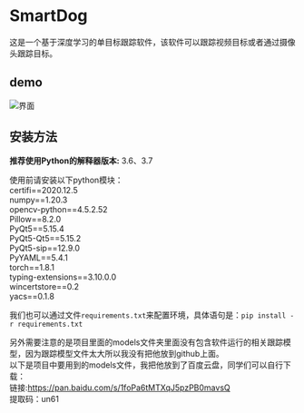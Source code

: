 # SmartDog

这是一个基于深度学习的单目标跟踪软件，该软件可以跟踪视频目标或者通过摄像头跟踪目标。

## demo

![界面](./source/效果1.png)

## 安装方法

**推荐使用Python的解释器版本:** 3.6、3.7

使用前请安装以下python模块：  
certifi==2020.12.5  
numpy==1.20.3  
opencv-python==4.5.2.52  
Pillow==8.2.0  
PyQt5==5.15.4  
PyQt5-Qt5==5.15.2  
PyQt5-sip==12.9.0  
PyYAML==5.4.1  
torch==1.8.1  
typing-extensions==3.10.0.0  
wincertstore==0.2  
yacs==0.1.8

我们也可以通过文件`requirements.txt`来配置环境，具体语句是：`pip install -r requirements.txt`

另外需要注意的是项目里面的models文件夹里面没有包含软件运行的相关跟踪模型，因为跟踪模型文件太大所以我没有把他放到github上面。  
以下是项目中要用到的models文件，我把他放到了百度云盘，同学们可以自行下载：  
链接:https://pan.baidu.com/s/1foPa6tMTXqJ5pzPB0mavsQ  
提取码：un61 
